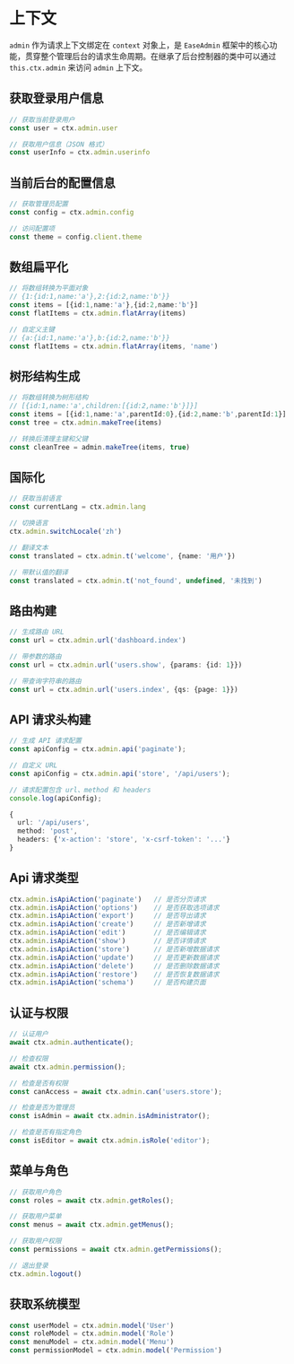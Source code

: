 # 上下文

`admin` 作为请求上下文绑定在 `context` 对象上，是 `EaseAdmin` 框架中的核心功能，贯穿整个管理后台的请求生命周期。在继承了后台控制器的类中可以通过 `this.ctx.admin` 来访问 `admin` 上下文。

## 获取登录用户信息

```typescript
// 获取当前登录用户
const user = ctx.admin.user

// 获取用户信息（JSON 格式）
const userInfo = ctx.admin.userinfo
```

## 当前后台的配置信息

```typescript
// 获取管理员配置
const config = ctx.admin.config

// 访问配置项
const theme = config.client.theme
```

## 数组扁平化

```typescript
// 将数组转换为平面对象
// {1:{id:1,name:'a'},2:{id:2,name:'b'}}
const items = [{id:1,name:'a'},{id:2,name:'b'}]
const flatItems = ctx.admin.flatArray(items)

// 自定义主键
// {a:{id:1,name:'a'},b:{id:2,name:'b'}}
const flatItems = ctx.admin.flatArray(items, 'name')
```

## 树形结构生成

```typescript
// 将数组转换为树形结构
// [{id:1,name:'a',children:[{id:2,name:'b'}]}]
const items = [{id:1,name:'a',parentId:0},{id:2,name:'b',parentId:1}]
const tree = ctx.admin.makeTree(items)

// 转换后清理主键和父键
const cleanTree = admin.makeTree(items, true)
```

## 国际化

```typescript
// 获取当前语言
const currentLang = ctx.admin.lang

// 切换语言
ctx.admin.switchLocale('zh')

// 翻译文本
const translated = ctx.admin.t('welcome', {name: '用户'})

// 带默认值的翻译
const translated = ctx.admin.t('not_found', undefined, '未找到')
```

## 路由构建

```typescript
// 生成路由 URL
const url = ctx.admin.url('dashboard.index')

// 带参数的路由
const url = ctx.admin.url('users.show', {params: {id: 1}})

// 带查询字符串的路由
const url = ctx.admin.url('users.index', {qs: {page: 1}})
```

## API 请求头构建

```typescript
// 生成 API 请求配置
const apiConfig = ctx.admin.api('paginate');

// 自定义 URL
const apiConfig = ctx.admin.api('store', '/api/users');

// 请求配置包含 url、method 和 headers
console.log(apiConfig);

{
  url: '/api/users',
  method: 'post',
  headers: {'x-action': 'store', 'x-csrf-token': '...'}
}
```

## Api 请求类型

```typescript
ctx.admin.isApiAction('paginate')   // 是否分页请求
ctx.admin.isApiAction('options')    // 是否获取选项请求
ctx.admin.isApiAction('export')     // 是否导出请求
ctx.admin.isApiAction('create')     // 是否新增请求
ctx.admin.isApiAction('edit')       // 是否编辑请求
ctx.admin.isApiAction('show')       // 是否详情请求
ctx.admin.isApiAction('store')      // 是否新增数据请求
ctx.admin.isApiAction('update')     // 是否更新数据请求
ctx.admin.isApiAction('delete')     // 是否删除数据请求
ctx.admin.isApiAction('restore')    // 是否恢复数据请求
ctx.admin.isApiAction('schema')     // 是否构建页面
```

## 认证与权限

```typescript
// 认证用户
await ctx.admin.authenticate();

// 检查权限
await ctx.admin.permission();

// 检查是否有权限
const canAccess = await ctx.admin.can('users.store');

// 检查是否为管理员
const isAdmin = await ctx.admin.isAdministrator();

// 检查是否有指定角色
const isEditor = await ctx.admin.isRole('editor');
```

## 菜单与角色

```typescript
// 获取用户角色
const roles = await ctx.admin.getRoles();

// 获取用户菜单
const menus = await ctx.admin.getMenus();

// 获取用户权限
const permissions = await ctx.admin.getPermissions();

// 退出登录
ctx.admin.logout()
```

## 获取系统模型

```typescript
const userModel = ctx.admin.model('User')
const roleModel = ctx.admin.model('Role')
const menuModel = ctx.admin.model('Menu')
const permissionModel = ctx.admin.model('Permission')
```